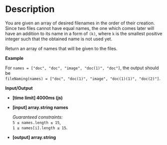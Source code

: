 # Description
You are given an array of desired filenames in the order of their creation. Since two files cannot have equal names, the one which comes later will have an addition to its name in a form of `(k)`, where `k` is the smallest positive integer such that the obtained name is not used yet.

Return an array of names that will be given to the files.

**Example**

For `names = ["doc", "doc", "image", "doc(1)", "doc"]`, the output should be  
`fileNaming(names) = ["doc", "doc(1)", "image", "doc(1)(1)", "doc(2)"]`.

**Input/Output**

*   **[time limit] 4000ms (js)**

*   **[input] array.string names**

    _Guaranteed constraints:_  
    `5 ≤ names.length ≤ 15`,  
    `1 ≤ names[i].length ≤ 15`.

*   **[output] array.string**